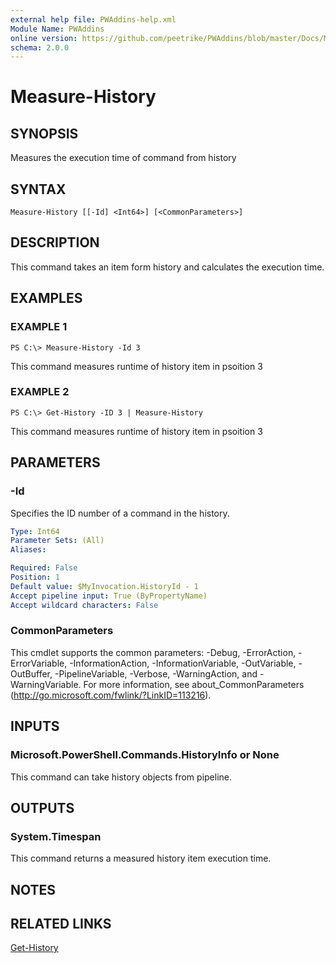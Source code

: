 ```yaml
---
external help file: PWAddins-help.xml
Module Name: PWAddins
online version: https://github.com/peetrike/PWAddins/blob/master/Docs/Measure-History.md
schema: 2.0.0
---
```


# Measure-History

## SYNOPSIS
Measures the execution time of command from history

## SYNTAX

```
Measure-History [[-Id] <Int64>] [<CommonParameters>]
```

## DESCRIPTION
This command takes an item form history and calculates the execution time.

## EXAMPLES

### EXAMPLE 1
```
PS C:\> Measure-History -Id 3
```

This command measures runtime of history item in psoition 3

### EXAMPLE 2
```
PS C:\> Get-History -ID 3 | Measure-History
```

This command measures runtime of history item in psoition 3

## PARAMETERS

### -Id
Specifies the ID number of a command in the history.

```yaml
Type: Int64
Parameter Sets: (All)
Aliases:

Required: False
Position: 1
Default value: $MyInvocation.HistoryId - 1
Accept pipeline input: True (ByPropertyName)
Accept wildcard characters: False
```

### CommonParameters
This cmdlet supports the common parameters: -Debug, -ErrorAction, -ErrorVariable, -InformationAction, -InformationVariable, -OutVariable, -OutBuffer, -PipelineVariable, -Verbose, -WarningAction, and -WarningVariable. For more information, see about_CommonParameters (http://go.microsoft.com/fwlink/?LinkID=113216).

## INPUTS

### Microsoft.PowerShell.Commands.HistoryInfo or None
This command can take history objects from pipeline.

## OUTPUTS

### System.Timespan
This command returns a measured history item execution time.

## NOTES

## RELATED LINKS

[Get-History](https://docs.microsoft.com/en-us/powershell/module/microsoft.powershell.core/get-history)
